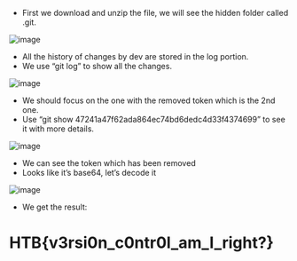 - First we download and unzip the file, we will see the hidden folder called .git.

![image](https://user-images.githubusercontent.com/111954330/200496502-bf33f50e-61aa-4ff6-89eb-c15cc0df6714.png)

- All the history of changes by dev are stored in the log portion.
- We use “git log” to show all the changes.

![image](https://user-images.githubusercontent.com/111954330/200496522-f885311e-8a45-42ff-85fc-1879240a0230.png)

- We should focus on the one with the removed token which is the 2nd one.
- Use “git show 47241a47f62ada864ec74bd6dedc4d33f4374699” to see it with more details.

![image](https://user-images.githubusercontent.com/111954330/200496551-cbded358-6d65-4612-927e-c255316e3636.png)

- We can see the token which has been removed
- Looks like it’s base64, let’s decode it

![image](https://user-images.githubusercontent.com/111954330/200496579-9bb882ff-2d83-4dfa-8795-7baf5f7321aa.png)

- We get the result:
<h1>HTB{v3rsi0n_c0ntr0l_am_I_right?}<h1>
